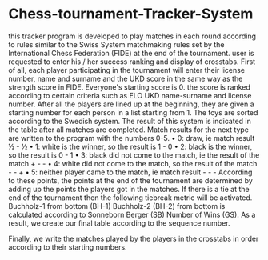 # Chess-tournament-Tracker-System
this tracker program is developed to play matches in each round according to rules similar to the Swiss System matchmaking rules set by the International Chess Federation (FIDE) at the end of the tournament. user is requested to enter his / her success ranking and display of crosstabs. First of all, each player participating in the tournament will enter their license number, name and surname and the UKD score in the same way as the strength score in FIDE.
Everyone's starting score is 0. the score is ranked according to certain criteria such as ELO UKD name-surname and license number.
After all the players are lined up at the beginning, they are given a starting number for each person in a list starting from 1.
The toys are sorted according to the Swedish system. The result of this system is indicated in the table after all matches are completed.
Match results for the next type are written to the program with the numbers 0-5.
• 0: draw, ie match result ½ - ½
• 1: white is the winner, so the result is 1 - 0
• 2: black is the winner, so the result is 0 - 1
• 3: black did not come to the match, ie the result of the match + - -
• 4: white did not come to the match, so the result of the match - - +
• 5: neither player came to the match, ie match result - - -
According to these points, the points at the end of the tournament are determined by adding up the points the players got in the matches. If there is a tie at the end of the tournament then the following tiebreak metric will be activated.
Buchholz-1 from bottom (BH-1) Buchholz-2 (BH-2) from bottom is calculated according to Sonneborn Berger (SB) Number of Wins (GS). As a result, we create our final table according to the sequence number.

Finally, we write the matches played by the players in the crosstabs in order according to their starting numbers.
